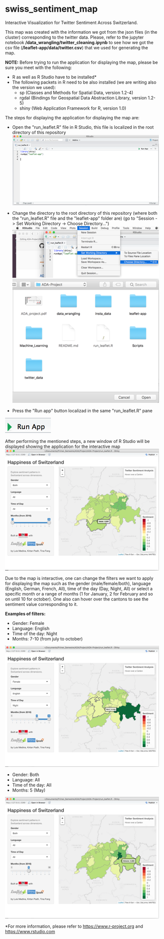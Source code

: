 # swiss_sentiment_map
Interactive Visualization for Twitter Sentiment Across Switzerland.

This map was created with the information we got from the json files (in the cluster) corresponding to the twitter data. Please, refer to the jupyter notebook **/data_wrangling/twitter_cleaning.ipynb** to see how we got the csv file (**/leaflet-app/data/twitter.csv**) that we used for generating the map.

**NOTE:** Before trying to run the application for displaying the map, please be sure you meet with the following:

* R as well as R Studio have to be installed\*
* The following packets in R need to be also installed (we are writing also the version we used):
  * sp (Classes and Methods for Spatial Data, version 1.2-4)  
  * rgdal (Bindings for Geospatial Data Abstraction Library, version 1.2-5)
  * shiny (Web Application Framework for R, version 1.0)

The steps for displaying the application for displaying the map are:
* Open the "run_leaflet.R" file in R Studio, this file is localized in the root directory of this repository
![image](images_readme/1.png)

* Change the directory to the root directory of this repository (where both the "run_leaflet.R" file and the "leaflet-app" folder are) (go to "Session -> Set Working Directory -> Choose Directory…")
![image](images_readme/2.png)
![image](images_readme/3.png)

* Press the "Run app" button localizad in the same "run_leaflet.R" pane

![image](images_readme/run_app_b.png)

After performing the mentioned steps, a new window of R Studio will be displayed showing the application for the interactive map
![image](images_readme/4.png)

Due to the map is interactive, one can change the filters we want to apply for displaying the map such as the gender (male/female/both), language (English, German, French, All), time of the day (Day, Night, All) or select a specific month or a range of months (1 for January, 2 for February and so on until 10 for october). One also can hover over the cantons to see the sentiment value corresponding to it.

**Examples of filters:**
* Gender: Female
* Language: English
* Time of the day: Night
* Months: 7-10 (from july to october)

![image](images_readme/5.png)

* Gender: Both
* Language: All
* Time of the day: All
* Months: 5 (May)

![image](images_readme/6.png)

\*For more information, please refer to https://www.r-project.org and https://www.rstudio.com
